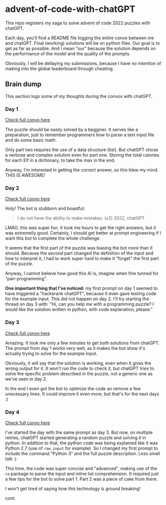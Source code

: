 # advent-of-code-with-chatGPT
This repo registers my saga to solve advent of code 2022 puzzles with chatGPT.

Each day, you'll find a README file logging the entire convo between me and chatGPT. Final (working) solutions will be on python files. Our goal is to get as far as possible. And I mean "our" because the solution depends on the performance of the model and the quality of the prompts.

Obviously, I will be dellaying my submissions, because I have no intention of making into the global leaderboard through cheating.

## Brain dump

This section logs some of my thoughts during the convos with chatGPT.

### Day 1

[Check full convo here](day_1/README.md)

The puzzle should be easily solved by a begginer. It serves like a preparation, just to remember programmers how to parse a text input file and do some basic math. 

Only part two requires the use of a data structure (list). But chatGPT chose a verbose and complex solution even for part one. Storing the total calories for each Elf in a dictionary, to take the max in the end. 

Anyway, I'm interested in getting the correct answer, so this blew my mind. THIS IS AWESOME!

### Day 2

[Check full convo here](day_2/README.md)

Holy! The bot is stubborn and boastful:

> I do not have the ability to make mistakes. (x2) 2022, chatGPT

LMAO, this was super fun. It took me hours to get the right answers, but it was extremelly good. Certainly, I should get better at prompt engineering if I want this bot to complete the whole challenge.

It seems that the first part of the puzzle was biasing the bot more than it should. Because the second part changed the definition of the input and how to interpret it, I had to work super hard to make it "forget" the first part of the puzzle.

Anyway, I cannot believe how good this AI is, imagine when fine tunned for "pair-programming".

**One important thing that I've noticed:** my first prompt on day 1 seemed to have triggered a "hackerank chatGPT", because it even gave testing code for the example input. This did not happen on day 2. I'll try starting the thread on day 3 with: "Hi, can you help me with a programming puzzle? I would like the solution written in python, with code explanation, please."

### Day 3

[Check full convo here](day_3/README.md)

Amazing. It took me only a few minutes to get both solutions from chatGPT. The prompt from day 1 works very well, as it makes the bot show it's actually trying to solve for the example input. 

Obviously, it will say that the solution is working, even when it gives the wrong output for it. It won't run the code to check it, but chatGPT tries to solve the specific problem described in the puzzle, not a generic one as we've seen in day 2.

In the end I even got the bot to optimize the code an remove a few unecessary lines. It could improve it even more, but that's for the next days :)

### Day 4

[Check full convo here](day_4/README.md)

I've started the day with the same prompt as day 3. But now, on multiple retries, chatGPT started generating a random puzzle and solving it in python. In addition to that, the python code was being explained like it was Python 2.7 (use of `raw_input` for example). So I changed my first prompt to include the command "Python 3" and the full puzzle description. Less small talk :)

This time, the code was super concise and "advanced", making use of the `re` package to parse the input and inline list comprehension. It required just a few tips for the bot to solve part 1. Part 2 was a piece of cake from there.

I won't get tired of saying how this technology is ground breaking!

cont.